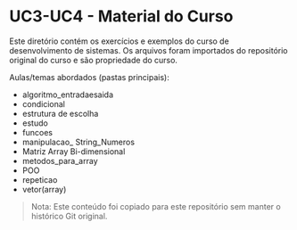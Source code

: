 ﻿# UC3-UC4 - Material do Curso

Este diretório contém os exercícios e exemplos do curso de desenvolvimento de sistemas.
Os arquivos foram importados do repositório original do curso e são propriedade do curso.

Aulas/temas abordados (pastas principais):

- algoritmo_entradaesaida
- condicional
- estrutura de escolha
- estudo
- funcoes
- manipulacao_ String_Numeros
- Matriz  Array Bi-dimensional
- metodos_para_array
- POO
- repeticao
- vetor(array)

> Nota: Este conteúdo foi copiado para este repositório sem manter o histórico Git original.

